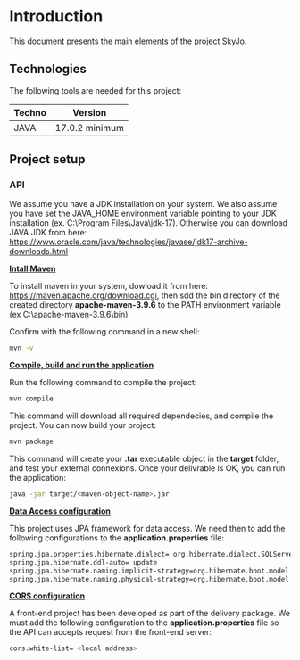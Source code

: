 # Introduction

This document presents the main elements of the project SkyJo.

## Technologies

The following tools are needed for this project:

| Techno     | Version          |
| ---------- | ---------------- |
| JAVA       | 17.0.2 minimum   |

## Project setup 

### API

We assume you have a JDK installation on your system. We also assume you have set the JAVA_HOME environment variable pointing to your JDK installation (ex. C:\Program Files\Java\jdk-17). Otherwise you can download JAVA JDK from here: https://www.oracle.com/java/technologies/javase/jdk17-archive-downloads.html

**<ins>Intall Maven</ins>**

To install maven in your system, dowload it from here: https://maven.apache.org/download.cgi, then sdd the bin directory of the created directory **apache-maven-3.9.6** to the PATH environment variable (ex C:\apache-maven-3.9.6\bin)

Confirm with the following command in a new shell: 

```bash
mvn -v
```

**<ins>Compile, build and run the application</ins>**

Run the following command to compile the project:

```bash
mvn compile
```

This command will download all required dependecies, and compile the project. You can now build your project:

```bash
mvn package
```

This command will create your **.tar** executable object in the **target** folder, and test your external connexions. Once your delivrable is OK, you can run the application:

```bash
java -jar target/<maven-object-name>.jar
```

**<ins>Data Access configuration</ins>**

This project uses JPA framework for data access. We need then to add the following configurations to the **application.properties** file:

```bash
spring.jpa.properties.hibernate.dialect= org.hibernate.dialect.SQLServerDialect
spring.jpa.hibernate.ddl-auto= update
spring.jpa.hibernate.naming.implicit-strategy=org.hibernate.boot.model.naming.ImplicitNamingStrategyLegacyJpaImpl
spring.jpa.hibernate.naming.physical-strategy=org.hibernate.boot.model.naming.PhysicalNamingStrategyStandardImpl
```

**<ins>CORS configuration</ins>**

A front-end project has been developed as part of the delivery package. We must add the following configuration to the **application.properties** file so the API can accepts request from the front-end server:

```bash
cors.white-list= <local address>
```